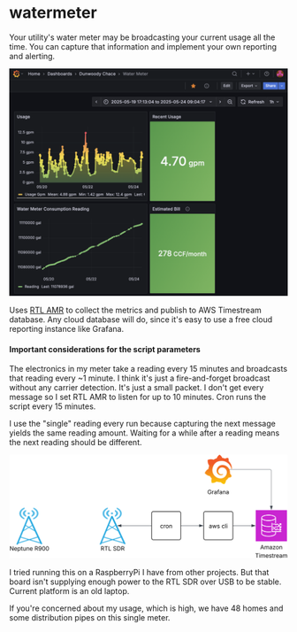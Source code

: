 # watermeter

Your utility's water meter may be broadcasting your current usage all the time. You can capture that information and implement your own reporting and alerting.

![Example graphs of water meter readings](watermeter_screenshot.png "Example graphs of water meter readings")

Uses [RTL AMR](https://github.com/bemasher/rtlamr) to collect the metrics and publish to AWS Timestream database. Any cloud database will do, since it's easy to use a free cloud reporting instance like Grafana.

#### Important considerations for the script parameters

The electronics in my meter take a reading every 15 minutes and broadcasts that reading every ~1 minute. I think it's just a fire-and-forget broadcast without any carrier detection. It's just a small packet.
I don't get every message so I set RTL AMR to listen for up to 10 minutes. Cron runs the script every 15 minutes.

I use the "single" reading every run because capturing the next message yields the same reading amount. Waiting for a while after a reading means the next reading should be different.

![Diagram of cron calling RTL SDR to insert to Amazon Timestream, with Grafana reading](block_diagram.svg "Diagram of cron calling RTL SDR to insert to Amazon Timestream, with Grafana reading")

I tried running this on a RaspberryPi I have from other projects. But that board isn't supplying enough power to the RTL SDR over USB to be stable. Current platform is an old laptop.

If you're concerned about my usage, which is high, we have 48 homes and some distribution pipes on this single meter.

